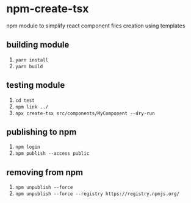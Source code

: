 # npm-create-tsx

npm module to simplify react component files creation using templates

## building module

1. `yarn install`
2. `yarn build`

## testing module

1. `cd test`
2. `npm link ../`
3. `npx create-tsx src/components/MyComponent --dry-run`

## publishing to npm

1. `npm login`
2. `npm publish --access public`

## removing from npm

1. `npm unpublish --force`
2. `npm unpublish --force --registry https://registry.npmjs.org/`
